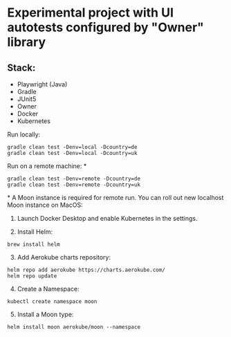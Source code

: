 # Experimental project with UI autotests configured by "Owner" library

## Stack: 
- Playwright (Java)
- Gradle
- JUnit5
- Owner
- Docker
- Kubernetes

Run locally:
```
gradle clean test -Denv=local -Dcountry=de
gradle clean test -Denv=local -Dcountry=uk
```

Run on a remote machine: &#42;

```
gradle clean test -Denv=remote -Dcountry=de
gradle clean test -Denv=remote -Dcountry=uk
```

&#42; A Moon instance is required for remote run. You can roll out new localhost Moon instance on MacOS:

1. Launch Docker Desktop and enable Kubernetes in the settings.

2. Install Helm:
```
brew install helm
```

3. Add Aerokube charts repository:
```
helm repo add aerokube https://charts.aerokube.com/
helm repo update
```

4. Create a Namespace:
```
kubectl create namespace moon
```

5. Install a Moon type:
```
helm install moon aerokube/moon --namespace
```
